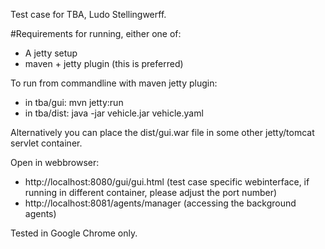 Test case for TBA, Ludo Stellingwerff.

#Requirements for running, either one of:
- A jetty setup 
- maven + jetty plugin (this is preferred)

To run from commandline with maven jetty plugin:
- in tba/gui:  mvn jetty:run
- in tba/dist: java -jar vehicle.jar vehicle.yaml

Alternatively you can place the dist/gui.war file in some other jetty/tomcat servlet container.

Open in webbrowser:
- http://localhost:8080/gui/gui.html     (test case specific webinterface, if running in different container, please adjust the port number)
- http://localhost:8081/agents/manager   (accessing the background agents)

Tested in Google Chrome only.
